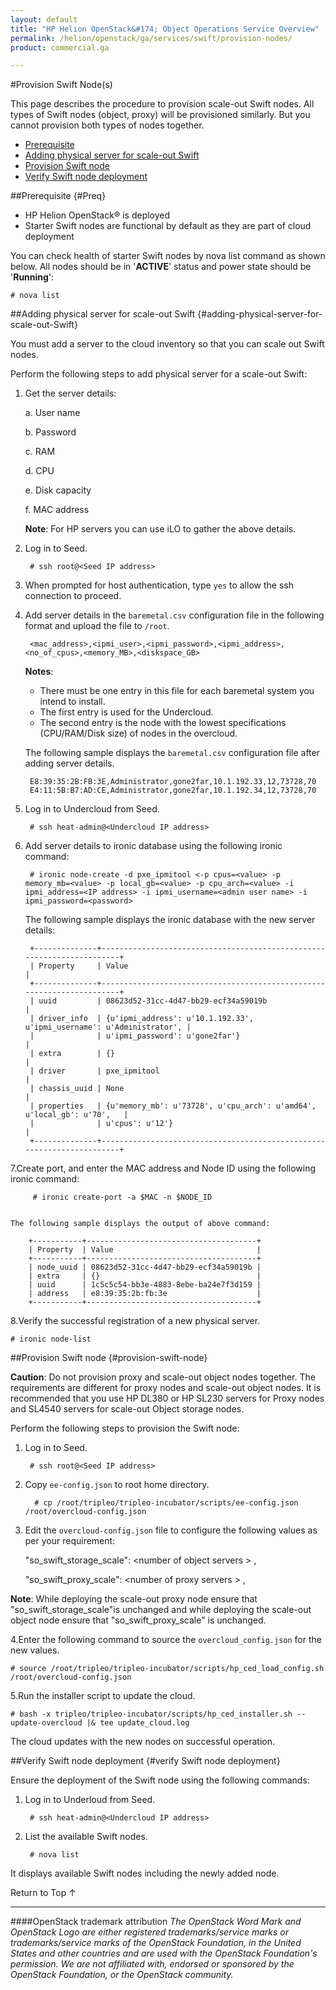 ```yaml
---
layout: default
title: "HP Helion OpenStack&#174; Object Operations Service Overview"
permalink: /helion/openstack/ga/services/swift/provision-nodes/
product: commercial.ga

---
```

<!--UNDER REVISION-->

<script>

function PageRefresh {
onLoad="window.refresh"
}

PageRefresh();

</script>

<!--
<p style="font-size: small;"> <a href="/helion/openstack/ga/services/object/overview/">&#9664; PREV</a> | <a href="/helion/openstack/services/overview/">&#9650; UP</a> | <a href=" /helion/openstack/ga/services/swift/deployment/"> NEXT &#9654</a> </p>-->


#Provision Swift Node(s) 

This page describes the procedure to provision scale-out Swift nodes. All types of Swift nodes (object, proxy) will be provisioned similarly. But you cannot provision both types of nodes together.


* [Prerequisite](#Preq)
* [Adding physical server for scale-out Swift](#adding-physical-server-for-scale-out-Swift) 
* [Provision Swift node](#provision-swift-node)
* [Verify Swift node deployment](#verify-Swift-node-deployment) 

##Prerequisite {#Preq}

* HP Helion OpenStack&#174; is deployed
* Starter Swift nodes are functional by default as they are part of cloud deployment

You can check health of starter Swift nodes by nova list command as shown below. All nodes should be in '**ACTIVE**' status and power state should be '**Running**':

	# nova list

##Adding physical server for scale-out Swift {#adding-physical-server-for-scale-out-Swift}

You must add a server to the cloud inventory so that you can scale out Swift nodes. 

Perform the following steps to add physical server for a scale-out Swift:


1. Get the server details:

	a. User name

	b. Password
	
	c. RAM
	
	d. CPU
	
	e. Disk capacity
	
	f. MAC address

	**Note**: For HP servers you can use iLO to gather the above details.


2. Log in to Seed. 

		# ssh root@<Seed IP address> 

3. When prompted for host authentication, type `yes` to allow the ssh connection to proceed.

4. Add server details in the `baremetal.csv` configuration file  in the following format and upload the file to `/root`.

		<mac_address>,<ipmi_user>,<ipmi_password>,<ipmi_address>,<no_of_cpus>,<memory_MB>,<diskspace_GB>

	**Notes**: 

	- There must be one entry in this file for each baremetal system you intend to install.
	- The first entry is used for the Undercloud.
	- The second entry is the node with the lowest specifications (CPU/RAM/Disk size) of nodes in the overcloud.

	The following sample displays the `baremetal.csv` configuration file after adding server details.

		E8:39:35:2B:FB:3E,Administrator,gone2far,10.1.192.33,12,73728,70
		E4:11:5B:B7:AD:CE,Administrator,gone2far,10.1.192.34,12,73728,70


5. Log in to Undercloud from Seed. 

		# ssh heat-admin@<Undercloud IP address> 

6. Add server details to ironic database using the following ironic command:

 		# ironic node-create -d pxe_ipmitool <-p cpus=<value> -p memory_mb=<value> -p local_gb=<value> -p cpu_arch=<value> -i ipmi_address=<IP address> -i ipmi_username=<admin user name> -i ipmi_password=<password> 

	The following sample displays the ironic database with the new server details:

		+--------------+-----------------------------------------------------------------------+
		| Property     | Value                                                                 |
		+--------------+-----------------------------------------------------------------------+
		| uuid         | 08623d52-31cc-4d47-bb29-ecf34a59019b                                  |
		| driver_info  | {u'ipmi_address': u'10.1.192.33', u'ipmi_username': u'Administrator', |
		|              | u'ipmi_password': u'gone2far'}                                        |
		| extra        | {}                                                                    |
		| driver       | pxe_ipmitool                                                          |
		| chassis_uuid | None                                                                  |
		| properties   | {u'memory_mb': u'73728', u'cpu_arch': u'amd64', u'local_gb': u'70',   |
		|              | u'cpus': u'12'}                                                       |
		+--------------+-----------------------------------------------------------------------+
7.Create port, and enter the MAC address and Node ID  using the following ironic command: 
 	
 		 # ironic create-port -a $MAC -n $NODE_ID


	The following sample displays the output of above command: 
		
		+-----------+--------------------------------------+
		| Property  | Value                                |
		+-----------+--------------------------------------+
		| node_uuid | 08623d52-31cc-4d47-bb29-ecf34a59019b |
		| extra     | {}                                   |
		| uuid      | 1c5c5c54-bb3e-4883-8ebe-ba24e7f3d159 |
		| address   | e8:39:35:2b:fb:3e                    |
		+-----------+--------------------------------------+	

 
8.Verify the successful registration of a new physical server.

	# ironic node-list


##Provision Swift node {#provision-swift-node}

**Caution**: Do not provision proxy and scale-out object nodes together. The requirements are different for proxy nodes and scale-out object nodes. It is recommended that you use HP DL380 or HP SL230 servers for Proxy nodes and SL4540 servers for scale-out Object storage nodes. 


Perform the following steps to provision the Swift node:

1. Log in to Seed.

		# ssh root@<Seed IP address>

2. Copy `ee-config.json` to root home directory.

		 # cp /root/tripleo/tripleo-incubator/scripts/ee-config.json /root/overcloud-config.json

3. Edit the `overcloud-config.json` file to configure the following values as per your requirement:
 
 
	 "so&#95;swift&#95;storage&#95;scale": &lt;number of object servers &gt;  , 
	
	 "so&#95;swift&#95;proxy_scale": &lt;number of proxy servers &gt;  ,

**Note**: While deploying the scale-out proxy node ensure that "so&#095;swift&#095;storage&#095;scale"is unchanged and while deploying the scale-out object node ensure that "so&#095;swift&#095;proxy&#095;scale" is unchanged.
 
4.Enter the following command to source the `overcloud_config.json`  for the new values.

	# source /root/tripleo/tripleo-incubator/scripts/hp_ced_load_config.sh /root/overcloud-config.json

5.Run the installer script to update the cloud.


	# bash -x tripleo/tripleo-incubator/scripts/hp_ced_installer.sh --update-overcloud |& tee update_cloud.log


The cloud updates with the new nodes on successful operation.

##Verify Swift node deployment {#verify Swift node deployment}

Ensure the deployment of the Swift node using the following commands:

1. Log in to Underloud from Seed.

		# ssh heat-admin@<Undercloud IP address> 

2. List the available Swift nodes.

		# nova list

It displays available Swift nodes including the newly added node.


<a href="#top" style="padding:14px 0px 14px 0px; text-decoration: none;"> Return to Top &#8593; </a>


----
####OpenStack trademark attribution
*The OpenStack Word Mark and OpenStack Logo are either registered trademarks/service marks or trademarks/service marks of the OpenStack Foundation, in the United States and other countries and are used with the OpenStack Foundation's permission. We are not affiliated with, endorsed or sponsored by the OpenStack Foundation, or the OpenStack community.*
